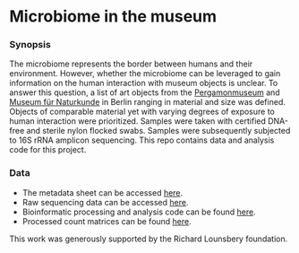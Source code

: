 # Microbiome in the museum

### Synopsis
The microbiome represents the border between humans and their environment. However, whether the microbiome can be leveraged to gain information on the human interaction with museum objects is unclear. To answer this question, a list of art objects from the [Pergamonmuseum](https://www.smb.museum/en/museums-institutions/pergamonmuseum/home/) and [Museum für Naturkunde](https://www.museumfuernaturkunde.berlin/en) in Berlin ranging in material and size was defined. Objects of comparable material yet with varying degrees of exposure to human interaction were prioritized. Samples were taken with certified DNA-free and sterile nylon flocked swabs. Samples were subsequently subjected to 16S rRNA amplicon sequencing. This repo contains data and analysis code for this project.

### Data
- The metadata sheet can be accessed [here](https://github.com/lkmklsmn/lounsbery/blob/main/data/sample_sheet_data_science.xlsx).
- Raw sequencing data can be accessed [here](https://drive.google.com/drive/folders/1hRYJwFN8inRUwW6Cot0T3MpiysET-usO).
- Bioinformatic processing and analysis code can be found [here](https://github.com/lkmklsmn/lounsbery/tree/main/code).
- Processed count matrices can be found [here](https://github.com/lkmklsmn/lounsbery/tree/main/data). 

This work was generously supported by the Richard Lounsbery foundation.
